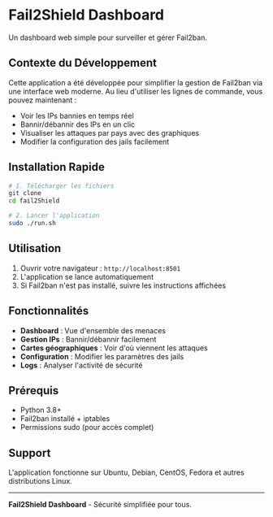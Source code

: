 # Fail2Shield Dashboard

Un dashboard web simple pour surveiller et gérer Fail2ban.

## Contexte du Développement

Cette application a été développée pour simplifier la gestion de Fail2ban via une interface web moderne. Au lieu d'utiliser les lignes de commande, vous pouvez maintenant :

- Voir les IPs bannies en temps réel
- Bannir/débannir des IPs en un clic
- Visualiser les attaques par pays avec des graphiques
- Modifier la configuration des jails facilement

## Installation Rapide

```bash
# 1. Télécharger les fichiers
git clone 
cd fail2Shield

# 2. Lancer l'application
sudo ./run.sh
```

## Utilisation

1. Ouvrir votre navigateur : `http://localhost:8501`
2. L'application se lance automatiquement
3. Si Fail2ban n'est pas installé, suivre les instructions affichées

## Fonctionnalités

- **Dashboard** : Vue d'ensemble des menaces
- **Gestion IPs** : Bannir/débannir facilement
- **Cartes géographiques** : Voir d'où viennent les attaques
- **Configuration** : Modifier les paramètres des jails
- **Logs** : Analyser l'activité de sécurité

## Prérequis

- Python 3.8+
- Fail2ban installé + iptables
- Permissions sudo (pour accès complet)

## Support

L'application fonctionne sur Ubuntu, Debian, CentOS, Fedora et autres distributions Linux.

---

**Fail2Shield Dashboard** - Sécurité simplifiée pour tous.

